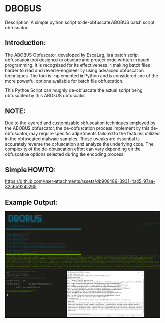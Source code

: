 # DBOBUS
Description: A simple python script to de-obfuscate ABOBUS batch script obfuscator.

## Introduction:
The ABOBUS Obfuscator, developed by EscaLag, is a batch script obfuscation tool designed to obscure and protect code written in batch programming. It is recognized for its effectiveness in making batch files harder to read and reverse-engineer by using advanced obfuscation techniques. The tool is implemented in Python and is considered one of the more powerful options available for batch file obfuscation. 

This Python Script can roughly de-obfuscate the actual script being obfuscated by this ABOBUS obfuscator.

## NOTE:
Due to the layered and customizable obfuscation techniques employed by the ABOBUS obfuscator, the de-obfuscation process implement by this de-obfuscator, may require specific adjustments tailored to the features utilized in the obfuscated malware samples. These tweaks are essential to accurately reverse the obfuscation and analyze the underlying code. The complexity of the de-obfuscation effort can vary depending on the obfuscation options selected during the encoding process.


## Simple HOWTO:

https://github.com/user-attachments/assets/db908489-3931-4ad5-97aa-32c6b924b265


## Example Output:

<img src="images/dbobus.png"> </img>
